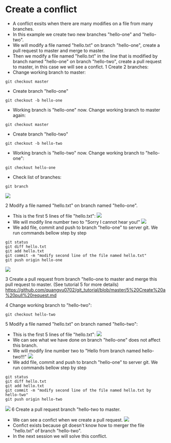 # Create a conflict
  - A conflict exsits when there are many modifies on a file from many branches.
  - In this example we create two new branches "hello-one" and "hello-two". 
  - We will modify a file named "hello.txt" on branch "hello-one", create a pull request to master and merge to master.
  - Then we modify a file named "hello.txt" in the line that is modified by branch named "hello-one" on branch "hello-two", create a pull request to master, in this case we will see a confict.
1 Create 2 branches:
  - Change working branch to master:
  ```
  git checkout master
  ```
  - Create branch "hello-one"
  ```
  git checkout -b hello-one
  ```
  - Working branch is "hello-one" now. Change working branch to master again:
  ```
  git checkout master
  ```
  - Create branch "hello-two"
  ```
  git checkout -b hello-two
  ```
  - Working branch is "hello-two" now. Change working branch to "hello-one":
  ```
  git checkout hello-one
  ```
  - Check list of branches:
  ```
  git branch
  ```
  ![](https://github.com/quangvu0702/git_tutorial/blob/master/images/conflict1.png)
  
2 Modify a file named "hello.txt" on branch named "hello-one".
  - This is the first 5 lines of file "hello.txt":
  ![](https://github.com/quangvu0702/git_tutorial/blob/master/images/conflict2.png)
  - We will modify line number two to "Sorry I cannot hear you!"
  ![](https://github.com/quangvu0702/git_tutorial/blob/master/images/conflict3.png)
  - We add file, commit and push to branch "hello-one" to server git. We run commands bellow step by step
  ```
  git status
  git diff hello.txt
  git add hello.txt
  git commit -m "modify second line of the file named hello.txt"
  git push origin hello-one
  ```
  ![](https://github.com/quangvu0702/git_tutorial/blob/master/images/conflict4.png)
 
3 Create a pull request from branch "hello-one to master and merge this pull request to master. (See tutorial 5 for more details)
https://github.com/quangvu0702/git_tutorial/blob/master/5%20Create%20a%20pull%20request.md

4 Change working branch to "hello-two":
  ```
  git checkout hello-two
  ```
5 Modify a file named "hello.txt" on branch named "hello-two":
  - This is the first 5 lines of file "hello.txt":
  ![](https://github.com/quangvu0702/git_tutorial/blob/master/images/conflict2.png)
  - We can see what we have done on branch "hello-one" does not affect this branch.
  - We will modify line number two to "Hello from branch named hello-two!!!"
  ![](https://github.com/quangvu0702/git_tutorial/blob/master/images/conflict5.png)
  - We add file, commit and push to branch "hello-one" to server git. We run commands bellow step by step
  ```
  git status
  git diff hello.txt
  git add hello.txt
  git commit -m "modify second line of the file named hello.txt by hello-two"
  git push origin hello-two
  ```
  ![](https://github.com/quangvu0702/git_tutorial/blob/master/images/conflict6.png)
 6 Create a pull request branch "hello-two to master.
   - We can see a confict when we create a pull request.
   ![](https://github.com/quangvu0702/git_tutorial/blob/master/images/conflict7.png)
   - Confict exists because git doesn't know how to merger the file "hello.txt" of branch "hello-two".
   - In the next session we will solve this conflict.
 
 
